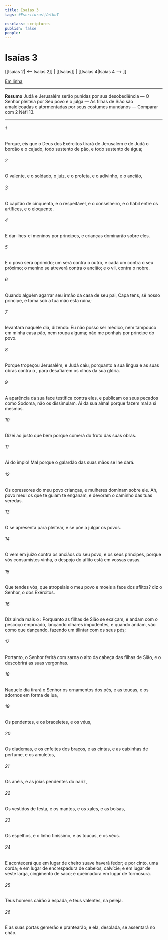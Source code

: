 ```yaml
---
title: Isaías 3
tags: #Escrituras\VelhoT

cssclass: scriptures
publish: false
people:
---
```


# Isaías 3
[[Isaías 2| <-- Isaías 2]] | [[Isaías]] | [[Isaías 4|Isaías 4 --> ]]

[Em linha](https://churchofjesuschrist.org/study/scriptures/ot/isa/3?lang=por)

---
__Resumo__
Judá e Jerusalém serão punidas por sua desobediência — O Senhor pleiteia por Seu povo e o julga — As filhas de Sião são amaldiçoadas e atormentadas por seus costumes mundanos — Comparar com 2 Néfi 13.

---
###### 1 
Porque, eis que o  Deus dos Exércitos tirará de Jerusalém e de Judá o bordão e o cajado, todo sustento de pão, e todo sustento de água;

###### 2 
O valente, e o soldado, o juiz, e o profeta, e o adivinho, e o ancião,

###### 3 
O capitão de cinquenta, e o respeitável, e o conselheiro, e o hábil entre os artífices, e o eloquente.

###### 4 
E dar-lhes-ei meninos por príncipes, e crianças dominarão sobre eles.

###### 5 
E o povo será oprimido; um será contra o outro, e cada um contra o seu próximo; o menino se atreverá contra o ancião; e o vil, contra o nobre.

###### 6 
Quando alguém agarrar seu irmão da casa de seu pai,  Capa tens, sê nosso príncipe, e toma sob a tua mão esta ruína;

###### 7 
 levantará  naquele dia, dizendo: Eu não posso ser médico, nem tampouco  em minha casa pão, nem roupa alguma; não me ponhais por príncipe do povo.

###### 8 
Porque tropeçou Jerusalém, e Judá caiu, porquanto a sua língua e as suas obras  contra o , para desafiarem os olhos da sua glória.

###### 9 
A aparência da sua face testifica contra eles, e publicam os seus pecados como Sodoma, não os dissimulam. Ai da sua alma! porque fazem mal a si mesmos.

###### 10 
Dizei ao justo que bem  porque comerá do fruto das suas obras.

###### 11 
Ai do ímpio! Mal  porque o galardão das suas mãos se lhe dará.

###### 12 
Os opressores do meu povo  crianças, e mulheres dominam sobre ele. Ah, povo meu! os que te guiam te enganam, e devoram o caminho das tuas veredas.

###### 13 
O  se apresenta para pleitear, e se põe a julgar os povos.

###### 14 
O  vem em juízo contra os anciãos do seu povo, e  os seus príncipes, porque vós consumistes  vinha, o despojo do aflito está em vossas casas.

###### 15 
Que tendes vós, que atropelais o meu povo e moeis a face dos aflitos? diz o Senhor, o  dos Exércitos.

###### 16 
Diz ainda mais o : Porquanto as filhas de Sião se exalçam, e andam com o pescoço emproado, lançando olhares impudentes, e quando andam, vão como que dançando, fazendo um tilintar com os seus pés;

###### 17 
Portanto, o Senhor ferirá com sarna o alto da cabeça das filhas de Sião, e o  descobrirá as suas vergonhas.

###### 18 
Naquele dia tirará o Senhor os ornamentos dos pés, e as toucas, e os adornos em forma de lua,

###### 19 
Os pendentes, e os braceletes, e os véus,

###### 20 
Os diademas, e os enfeites dos braços, e as cintas, e as caixinhas de perfume, e os amuletos,

###### 21 
Os anéis, e as joias pendentes do nariz,

###### 22 
Os vestidos de festa, e os mantos, e os xales, e as bolsas,

###### 23 
Os espelhos, e o linho finíssimo, e as toucas, e os véus.

###### 24 
E acontecerá que em lugar de cheiro suave haverá fedor; e por cinto, uma corda; e em lugar de encrespadura de cabelos, calvície; e em lugar de veste larga, cingimento de saco; e queimadura em lugar de formosura.

###### 25 
Teus homens cairão à espada, e teus valentes, na peleja.

###### 26 
E as suas portas gemerão e prantearão; e ela,  desolada, se assentará no chão.

